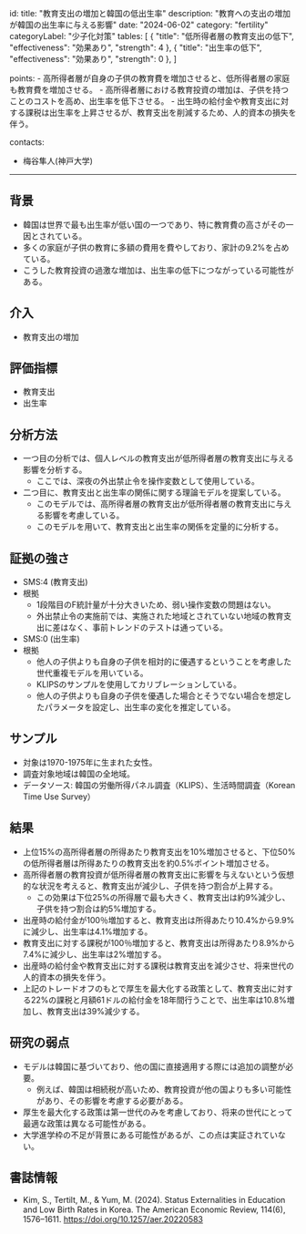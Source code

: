id: 
title: "教育支出の増加と韓国の低出生率"
description: "教育への支出の増加が韓国の出生率に与える影響"
date: "2024-06-02"
category: "fertility"
categoryLabel: "少子化対策"
tables: [
  {
    "title": "低所得者層の教育支出の低下",
    "effectiveness": "効果あり",
    "strength": 4
  },
  {
    "title": "出生率の低下",
    "effectiveness": "効果あり",
    "strength": 0
  },
]

points: 
    - 高所得者層が自身の子供の教育費を増加させると、低所得者層の家庭も教育費を増加させる。
    - 高所得者層における教育投資の増加は、子供を持つことのコストを高め、出生率を低下させる。
    - 出生時の給付金や教育支出に対する課税は出生率を上昇させるが、教育支出を削減するため、人的資本の損失を伴う。

contacts: 
  - 梅谷隼人(神戸大学)

---

## 背景
- 韓国は世界で最も出生率が低い国の一つであり、特に教育費の高さがその一因とされている。
- 多くの家庭が子供の教育に多額の費用を費やしており、家計の9.2%を占めている。
- こうした教育投資の過激な増加は、出生率の低下につながっている可能性がある。

## 介入
- 教育支出の増加

## 評価指標
- 教育支出
- 出生率

## 分析方法
- 一つ目の分析では、個人レベルの教育支出が低所得者層の教育支出に与える影響を分析する。
  - ここでは、深夜の外出禁止令を操作変数として使用している。
- 二つ目に、教育支出と出生率の関係に関する理論モデルを提案している。
  - このモデルでは、高所得者層の教育支出が低所得者層の教育支出に与える影響を考慮している。
  - このモデルを用いて、教育支出と出生率の関係を定量的に分析する。

## 証拠の強さ
- SMS:4 (教育支出)
- 根拠
  - 1段階目のF統計量が十分大きいため、弱い操作変数の問題はない。
  - 外出禁止令の実施前では、実施された地域とされていない地域の教育支出に差はなく、事前トレンドのテストは通っている。
- SMS:0 (出生率)
- 根拠
  - 他人の子供よりも自身の子供を相対的に優遇するということを考慮した世代重複モデルを用いている。
  - KLIPSのサンプルを使用してカリブレーションしている。
  - 他人の子供よりも自身の子供を優遇した場合とそうでない場合を想定したパラメータを設定し、出生率の変化を推定している。

## サンプル
- 対象は1970-1975年に生まれた女性。
- 調査対象地域は韓国の全地域。
- データソース: 韓国の労働所得パネル調査（KLIPS）、生活時間調査（Korean Time Use Survey）

## 結果
- 上位15%の高所得者層の所得あたり教育支出を10%増加させると、下位50%の低所得者層は所得あたりの教育支出を約0.5%ポイント増加させる。
- 高所得者層の教育投資が低所得者層の教育支出に影響を与えないという仮想的な状況を考えると、教育支出が減少し、子供を持つ割合が上昇する。
  - この効果は下位25%の所得層で最も大きく、教育支出は約9%減少し、子供を持つ割合は約5%増加する。
- 出産時の給付金が100％増加すると、教育支出は所得あたり10.4%から9.9%に減少し、出生率は4.1%増加する。
- 教育支出に対する課税が100％増加すると、教育支出は所得あたり8.9%から7.4%に減少し、出生率は2%増加する。
- 出産時の給付金や教育支出に対する課税は教育支出を減少させ、将来世代の人的資本の損失を伴う。
- 上記のトレードオフのもとで厚生を最大化する政策として、教育支出に対する22%の課税と月額61ドルの給付金を18年間行うことで、出生率は10.8%増加し、教育支出は39%減少する。

## 研究の弱点
- モデルは韓国に基づいており、他の国に直接適用する際には追加の調整が必要。
  - 例えば、韓国は相続税が高いため、教育投資が他の国よりも多い可能性があり、その影響を考慮する必要がある。
- 厚生を最大化する政策は第一世代のみを考慮しており、将来の世代にとって最適な政策は異なる可能性がある。
- 大学進学枠の不足が背景にある可能性があるが、この点は実証されていない。

## 書誌情報
- Kim, S., Tertilt, M., & Yum, M. (2024). Status Externalities in Education and Low Birth Rates in Korea. The American Economic Review, 114(6), 1576–1611. https://doi.org/10.1257/aer.20220583
